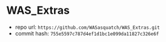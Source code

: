 # WAS_Extras
- repo url: `https://github.com/WASasquatch/WAS_Extras.git`
- commit hash: `755e5597c787d4ef1d1bc1e099da11827c326e6f`